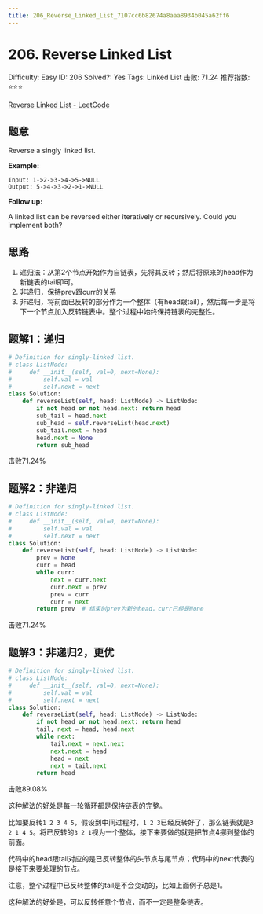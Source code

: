 ```yaml
---
title: 206_Reverse_Linked_List_7107cc6b82674a8aaa8934b045a62ff6
---
```


# 206. Reverse Linked List

Difficulty: Easy
ID: 206
Solved?: Yes
Tags: Linked List
击败: 71.24
推荐指数: ⭐⭐⭐

[Reverse Linked List - LeetCode](https://leetcode.com/problems/reverse-linked-list/)

## 题意

Reverse a singly linked list.

**Example:**

```
Input: 1->2->3->4->5->NULL
Output: 5->4->3->2->1->NULL
```

**Follow up:**

A linked list can be reversed either iteratively or recursively. Could you implement both?

## 思路

1. 递归法：从第2个节点开始作为自链表，先将其反转；然后将原来的head作为新链表的tail即可。
2. 非递归，保持prev跟curr的关系
3. 非递归，将前面已反转的部分作为一个整体（有head跟tail），然后每一步是将下一个节点加入反转链表中。整个过程中始终保持链表的完整性。

## 题解1：递归

```python
# Definition for singly-linked list.
# class ListNode:
#     def __init__(self, val=0, next=None):
#         self.val = val
#         self.next = next
class Solution:
    def reverseList(self, head: ListNode) -> ListNode:
        if not head or not head.next: return head
        sub_tail = head.next
        sub_head = self.reverseList(head.next)
        sub_tail.next = head
        head.next = None
        return sub_head
```

击败71.24%

## 题解2：非递归

```python
# Definition for singly-linked list.
# class ListNode:
#     def __init__(self, val=0, next=None):
#         self.val = val
#         self.next = next
class Solution:
    def reverseList(self, head: ListNode) -> ListNode:
        prev = None
        curr = head
        while curr:
            next = curr.next
            curr.next = prev
            prev = curr
            curr = next
        return prev  # 结束时prev为新的head，curr已经是None
```

击败71.24%

## 题解3：非递归2，更优

```python
# Definition for singly-linked list.
# class ListNode:
#     def __init__(self, val=0, next=None):
#         self.val = val
#         self.next = next
class Solution:
    def reverseList(self, head: ListNode) -> ListNode:
        if not head or not head.next: return head
        tail, next = head, head.next
        while next:
            tail.next = next.next
            next.next = head
            head = next
            next = tail.next
        return head
```

击败89.08%

这种解法的好处是每一轮循环都是保持链表的完整。

比如要反转`1 2 3 4 5`，假设到中间过程时，`1 2 3`已经反转好了，那么链表就是`3 2 1 4 5`。将已反转的`3 2 1`视为一个整体，接下来要做的就是把节点4挪到整体的前面。

代码中的head跟tail对应的是已反转整体的头节点与尾节点；代码中的next代表的是接下来要处理的节点。

注意，整个过程中已反转整体的tail是不会变动的，比如上面例子总是1。

这种解法的好处是，可以反转任意个节点，而不一定是整条链表。